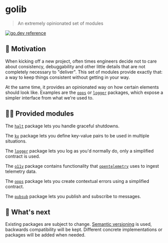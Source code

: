# golib
> An extremely opinionated set of modules

[![go.dev reference](https://img.shields.io/badge/go.dev-reference-007d9c?logo=go&logoColor=white&style=flat-square)](https://pkg.go.dev/mod/github.com/thisiserico/golib?tab=packages)


## 🧐 Motivation

When kicking off a new project, often times engineers decide not to care about consistency, debuggability and other little details that are not completely necessary to "deliver".
This set of modules provide exactly that: a way to keep things consistent without getting in your way.

At the same time, it provides an opinionated way on how certain elements should look like. Examples are the [`oops`][oops] or [`logger`][logger] packages,
which expose a simpler interface from what we're used to.


## 👩‍💻 Provided modules

The [`halt`][halt] package lets you handle graceful shutdowns.

The [`kv`][kv] package lets you define key-value pairs to be used in multiple situations.

The [`logger`][logger] package lets you log as you'd normally do, only a simplified contract is used.

The [`o11y`][o11y] package contains functionality that [`opentelemetry`][opentelemetry] uses to ingest telemetry data.

The [`oops`][oops] package lets you create contextual errors using a simplified contract.

The [`pubsub`][pubsub] package lets you publish and subscribe to messages.


## 🥺 What's next

Existing packages are subject to change.
[Semantic versioning][semver] is used, backwards compatibility will be kept.
Different concrete implementations or packages will be added when needed.


[opentelemetry]: https://pkg.go.dev/go.opentelemetry.io
[halt]: https://pkg.go.dev/github.com/thisiserico/golib/halt
[kv]: https://pkg.go.dev/github.com/thisiserico/golib/kv
[logger]: https://pkg.go.dev/github.com/thisiserico/golib/logger
[o11y]: https://pkg.go.dev/github.com/thisiserico/golib/o11y
[oops]: https://pkg.go.dev/github.com/thisiserico/golib/oops
[pubsub]: https://pkg.go.dev/github.com/thisiserico/golib/pubsub
[semver]: https://semver.org

